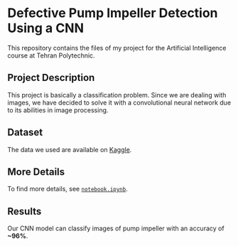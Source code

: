 # Defective Pump Impeller Detection Using a CNN

This repository contains the files of my project for the Artificial Intelligence
course at Tehran Polytechnic.

## Project Description

This project is basically a classification problem. Since we are dealing with
images, we have decided to solve it with a convolutional neural network due to
its abilities in image processing.

## Dataset

The data we used are available on
[Kaggle](https://www.kaggle.com/ravirajsinh45/real-life-industrial-dataset-of-casting-product).

## More Details

To find more details, see [`notebook.ipynb`](./notebook.ipynb).

## Results

Our CNN model can classify images of pump impeller with an accuracy of **~96%**.
